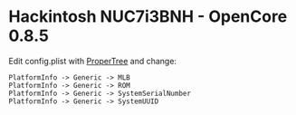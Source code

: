 # Hackintosh NUC7i3BNH - OpenCore 0.8.5

Edit config.plist with [ProperTree](https://github.com/corpnewt/ProperTree) and change:
```
PlatformInfo -> Generic -> MLB
PlatformInfo -> Generic -> ROM
PlatformInfo -> Generic -> SystemSerialNumber
PlatformInfo -> Generic -> SystemUUID
```

